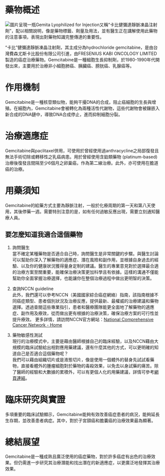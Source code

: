 # 藥物概述
![圖片呈現一瓶Gemita Lyophilized for Injection又稱“卡比健彌達靜脈凍晶注射劑”，配以相關說明，像是藥物標籤、劑量及用法，並有醫生正在講解使用此藥物的注意事項，表現出對藥物知識完整傳達的重要性。](https://i.imgur.com/tlEqmzh.jpeg)

“卡比”健彌達靜脈凍晶注射劑，其主成分為hydrochloride gemcitabine，是由台灣費森尤斯卡比股份有限公司引進，由FRESENIUS KABI ONCOLOGY LIMITED製造的癌症治療藥物。Gemcitabine是一種細胞生長抑制劑，於1980-1990年代開發出來，主要用於治療非小細胞肺癌、胰臟癌、膀胱癌、乳腺癌等。

# 作用機制

Gemcitabine是一種核苷類似物，能夠干擾DNA的合成，阻止癌細胞的生長與增殖。在細胞內，Gemcitabine會被轉化為兩種活性代謝物，這些代謝物會被鑲嵌入新合成的DNA鏈中，導致DNA合成停止，進而抑制細胞分裂。

# 治療適應症

Gemcitabine與paclitaxel併用，可使用於曾經使用過anthracycline之局部復發且無法手術切除或轉移性之乳癌病患。用於曾經使用含鉑類藥物 (platinum-based) 治療後復發且間隔至少6個月之卵巢癌，作為第二線治療。此外，亦可使用在膽道癌的治療。

# 用藥須知

Gemcitabine的給藥方式主要為靜脈注射，一般於化療周期的第一天和第八天使用，其後停藥一週。需要特別注意的是，如有任何過敏反應出現，需要立刻通知醫療人員。

## 要怎麼知道我適合這個藥物 

1. 詢問醫生  
當不確定某種藥物是否適合自己時，詢問醫生是非常關鍵的步驟。與醫生討論可以幫助你深入了解藥物的適應症、潛在風險和副作用，並根據自身過去的經驗、以及你的健康狀況獲得量身定制的建議。醫生的專業意見對於選擇最合適的治療方案至關重要，能確保治療決策更加科學且有依據。這樣的溝通不僅能幫助你全面掌握治療選擇，也能讓你在整個治療過程中做出更明智的決策。 

2. 查詢NCCN guideline  
此外，我們還可以參考NCCN（美國國家綜合癌症網絡）指南，該指南根據不同癌症類型、患者個別狀況及治療反應，提供最新、最權威的治療建議和藥物選擇。透過查閱這些專業指引，患者和醫療團隊能更全面地了解藥物的適應症、副作用及療效，從而做出更有根據的治療決策，確保治療方案的可行性並提升療效。 
更多詳情，請訪問NCCN官方網站：[National Comprehensive Cancer Network - Home](https://www.nccn.org/)

3. 藥物敏感性測試  
現行的治療模式中，主要是藉由醫師根據自己的臨床經驗，以及NCCN藉由大規模的臨床試驗給出相對應用藥建議，還有什麼其他的方式，可以更明確的知道自己是否適合這個藥物呢？   
我們可以藉由組織切片或是液態切片，像是使用一個體外的替身先試試看藥物，直接看體外的腫瘤細胞對於藥物的毒殺效果，以免去以身試藥的痛苦。除了醫師的經驗和大數據的累積外，可以有更個人化的用藥建議，詳情可參考[網頁連結](https://info.cancerfree.io/)。

# 臨床研究與實證

多項重要的臨床試驗顯示，Gemcitabine能夠有效改善癌症患者的病況，能夠延長生存期，並改善患者病症。其中，對於子宮頸癌和膽囊癌的治療效果最為顯著。

# 總結展望

Gemcitabine是一種成熟且廣泛使用的癌症藥物，對於許多癌症有出色的治療效果。但仍需進一步研究其治療潛能和找出潛在的新適應症，以更廣泛地發揮其治療效果。
